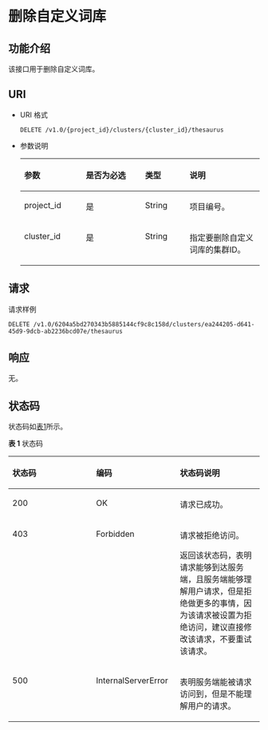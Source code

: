 # 删除自定义词库<a name="css_03_0029"></a>

## 功能介绍<a name="section874853215915"></a>

该接口用于删除自定义词库。

## URI<a name="section8763193210910"></a>

-   URI 格式

    ```
    DELETE /v1.0/{project_id}/clusters/{cluster_id}/thesaurus
    ```

-   参数说明

    <a name="table57631032695"></a>
    <table><thead align="left"><tr id="row4445336913"><th class="cellrowborder" valign="top" width="25.77%" id="mcps1.1.5.1.1"><p id="p54417338910"><a name="p54417338910"></a><a name="p54417338910"></a>参数</p>
    </th>
    <th class="cellrowborder" valign="top" width="24.740000000000002%" id="mcps1.1.5.1.2"><p id="p1644733693"><a name="p1644733693"></a><a name="p1644733693"></a>是否为必选</p>
    </th>
    <th class="cellrowborder" valign="top" width="18.56%" id="mcps1.1.5.1.3"><p id="p11441233696"><a name="p11441233696"></a><a name="p11441233696"></a>类型</p>
    </th>
    <th class="cellrowborder" valign="top" width="30.930000000000003%" id="mcps1.1.5.1.4"><p id="p124403319916"><a name="p124403319916"></a><a name="p124403319916"></a>说明</p>
    </th>
    </tr>
    </thead>
    <tbody><tr id="row94414331098"><td class="cellrowborder" valign="top" width="25.77%" headers="mcps1.1.5.1.1 "><p id="p0441331398"><a name="p0441331398"></a><a name="p0441331398"></a>project_id</p>
    </td>
    <td class="cellrowborder" valign="top" width="24.740000000000002%" headers="mcps1.1.5.1.2 "><p id="p9444331997"><a name="p9444331997"></a><a name="p9444331997"></a>是</p>
    </td>
    <td class="cellrowborder" valign="top" width="18.56%" headers="mcps1.1.5.1.3 "><p id="p144412334919"><a name="p144412334919"></a><a name="p144412334919"></a>String</p>
    </td>
    <td class="cellrowborder" valign="top" width="30.930000000000003%" headers="mcps1.1.5.1.4 "><p id="p18449331896"><a name="p18449331896"></a><a name="p18449331896"></a>项目编号。</p>
    </td>
    </tr>
    <tr id="row14453320917"><td class="cellrowborder" valign="top" width="25.77%" headers="mcps1.1.5.1.1 "><p id="p2044193314920"><a name="p2044193314920"></a><a name="p2044193314920"></a>cluster_id</p>
    </td>
    <td class="cellrowborder" valign="top" width="24.740000000000002%" headers="mcps1.1.5.1.2 "><p id="p24410331398"><a name="p24410331398"></a><a name="p24410331398"></a>是</p>
    </td>
    <td class="cellrowborder" valign="top" width="18.56%" headers="mcps1.1.5.1.3 "><p id="p844133316918"><a name="p844133316918"></a><a name="p844133316918"></a>String</p>
    </td>
    <td class="cellrowborder" valign="top" width="30.930000000000003%" headers="mcps1.1.5.1.4 "><p id="p13441833493"><a name="p13441833493"></a><a name="p13441833493"></a>指定要删除自定义词库的集群ID。</p>
    </td>
    </tr>
    </tbody>
    </table>


## 请求<a name="section1477913211910"></a>

请求样例

```
DELETE /v1.0/6204a5bd270343b5885144cf9c8c158d/clusters/ea244205-d641-45d9-9dcb-ab2236bcd07e/thesaurus
```

## 响应<a name="section19810103220915"></a>

无。

## 状态码<a name="section87962546391"></a>

状态码如[表1](#table19457359164117)所示。

**表 1**  状态码

<a name="table19457359164117"></a>
<table><thead align="left"><tr id="css_03_0027_row194918333132"><th class="cellrowborder" valign="top" width="33.33333333333333%" id="mcps1.2.4.1.1"><p id="css_03_0027_p6531343171310"><a name="css_03_0027_p6531343171310"></a><a name="css_03_0027_p6531343171310"></a>状态码</p>
</th>
<th class="cellrowborder" valign="top" width="33.33333333333333%" id="mcps1.2.4.1.2"><p id="css_03_0027_p16534124318132"><a name="css_03_0027_p16534124318132"></a><a name="css_03_0027_p16534124318132"></a>编码</p>
</th>
<th class="cellrowborder" valign="top" width="33.33333333333333%" id="mcps1.2.4.1.3"><p id="css_03_0027_p1453710437131"><a name="css_03_0027_p1453710437131"></a><a name="css_03_0027_p1453710437131"></a>状态码说明</p>
</th>
</tr>
</thead>
<tbody><tr id="css_03_0027_row09491533111315"><td class="cellrowborder" valign="top" width="33.33333333333333%" headers="mcps1.2.4.1.1 "><p id="css_03_0027_p1656994351310"><a name="css_03_0027_p1656994351310"></a><a name="css_03_0027_p1656994351310"></a>200</p>
</td>
<td class="cellrowborder" valign="top" width="33.33333333333333%" headers="mcps1.2.4.1.2 "><p id="css_03_0027_p4573443111317"><a name="css_03_0027_p4573443111317"></a><a name="css_03_0027_p4573443111317"></a>OK</p>
</td>
<td class="cellrowborder" valign="top" width="33.33333333333333%" headers="mcps1.2.4.1.3 "><p id="css_03_0027_p1057744317139"><a name="css_03_0027_p1057744317139"></a><a name="css_03_0027_p1057744317139"></a>请求已成功。</p>
</td>
</tr>
<tr id="css_03_0027_row640417314405"><td class="cellrowborder" valign="top" width="33.33333333333333%" headers="mcps1.2.4.1.1 "><p id="css_03_0027_p3404534404"><a name="css_03_0027_p3404534404"></a><a name="css_03_0027_p3404534404"></a>403</p>
</td>
<td class="cellrowborder" valign="top" width="33.33333333333333%" headers="mcps1.2.4.1.2 "><p id="css_03_0027_zh-cn_topic_0122640420_p50789473"><a name="css_03_0027_zh-cn_topic_0122640420_p50789473"></a><a name="css_03_0027_zh-cn_topic_0122640420_p50789473"></a>Forbidden</p>
</td>
<td class="cellrowborder" valign="top" width="33.33333333333333%" headers="mcps1.2.4.1.3 "><p id="css_03_0027_zh-cn_topic_0122640420_p20306648"><a name="css_03_0027_zh-cn_topic_0122640420_p20306648"></a><a name="css_03_0027_zh-cn_topic_0122640420_p20306648"></a>请求被拒绝访问。</p>
<p id="css_03_0027_zh-cn_topic_0122640420_p48542107"><a name="css_03_0027_zh-cn_topic_0122640420_p48542107"></a><a name="css_03_0027_zh-cn_topic_0122640420_p48542107"></a>返回该状态码，表明请求能够到达服务端，且服务端能够理解用户请求，但是拒绝做更多的事情，因为该请求被设置为拒绝访问，建议直接修改该请求，不要重试该请求。</p>
</td>
</tr>
<tr id="css_03_0027_row183761457407"><td class="cellrowborder" valign="top" width="33.33333333333333%" headers="mcps1.2.4.1.1 "><p id="css_03_0027_p73765584014"><a name="css_03_0027_p73765584014"></a><a name="css_03_0027_p73765584014"></a>500</p>
</td>
<td class="cellrowborder" valign="top" width="33.33333333333333%" headers="mcps1.2.4.1.2 "><p id="css_03_0027_zh-cn_topic_0122640420_p5333744"><a name="css_03_0027_zh-cn_topic_0122640420_p5333744"></a><a name="css_03_0027_zh-cn_topic_0122640420_p5333744"></a>InternalServerError</p>
</td>
<td class="cellrowborder" valign="top" width="33.33333333333333%" headers="mcps1.2.4.1.3 "><p id="css_03_0027_zh-cn_topic_0122640420_p29380125"><a name="css_03_0027_zh-cn_topic_0122640420_p29380125"></a><a name="css_03_0027_zh-cn_topic_0122640420_p29380125"></a>表明服务端能被请求访问到，但是不能理解用户的请求。</p>
</td>
</tr>
</tbody>
</table>

